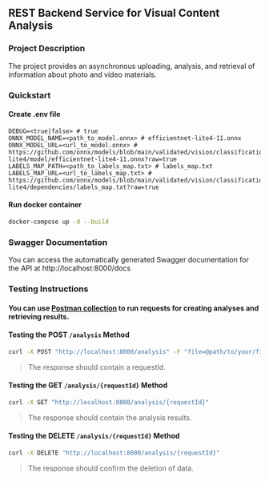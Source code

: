 ## REST Backend Service for Visual Content Analysis

### Project Description
The project provides an asynchronous uploading, analysis, and retrieval of information about photo and video materials.

### Quickstart

#### Create .env file
```shell
DEBUG=<true|false> # true
ONNX_MODEL_NAME=<path_to_model.onnx> # efficientnet-lite4-11.onnx
ONNX_MODEL_URL=<url_to_model.onnx> # https://github.com/onnx/models/blob/main/validated/vision/classification/efficientnet-lite4/model/efficientnet-lite4-11.onnx?raw=true
LABELS_MAP_PATH=<path_to_labels_map.txt> # labels_map.txt
LABELS_MAP_URL=<url_to_labels_map.txt> # https://github.com/onnx/models/blob/main/validated/vision/classification/efficientnet-lite4/dependencies/labels_map.txt?raw=true

```

#### Run docker container
```bash
docker-compose up -d --build
```

### Swagger Documentation
You can access the automatically generated Swagger documentation for the API at http://localhost:8000/docs


### Testing Instructions

#### You can use [Postman collection](https://github.com/user-attachments/files/15876549/collection.json) to run requests for creating analyses and retrieving results.

#### Testing the POST `/analysis` Method
```bash
curl -X POST "http://localhost:8000/analysis" -F "file=@path/to/your/file.jpg"
```
> The response should contain a requestId.

#### Testing the GET `/analysis/{requestId}` Method
```bash
curl -X GET "http://localhost:8000/analysis/{requestId}"
```
> The response should contain the analysis results.

#### Testing the DELETE `/analysis/{requestId}` Method
```bash
curl -X DELETE "http://localhost:8000/analysis/{requestId}"
```
> The response should confirm the deletion of data.

